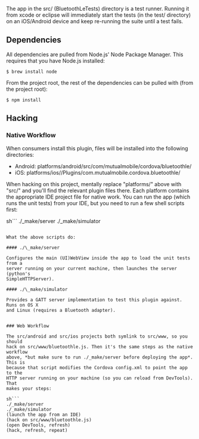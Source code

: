 The app in the src/ (BluetoothLeTests) directory is a test runner. Running it
from xcode or eclipse will immediately start the tests (in the test/ directory)
on an iOS/Android device and keep re-running the suite until a test fails.


Dependencies
------------

All dependencies are pulled from Node.js' Node Package Manager. This requires
that you have Node.js installed:

`$ brew install node`

From the project root, the rest of the dependencies can be pulled with (from
the project root):

`$ npm install`


Hacking
-------

### Native Workflow

When consumers install this plugin, files will be installed into the following
directories:

* Android: platforms/android/src/com/mutualmobile/cordova/bluetoothle/
* iOS: platforms/ios/<TheirProjectName>/Plugins/com.mutualmobile.cordova.bluetoothle/

When hacking on this project, mentally replace "platforms/" above with "src/"
and you'll find the relevant plugin files there. Each platform contains the
appropriate IDE project file for native work. You can run the app (which runs
the unit tests) from your IDE, but you need to run a few shell scripts first:

sh```
./_make/server
./_make/simulator
```

What the above scripts do:

#### ./\_make/server

Configures the main (UI)WebView inside the app to load the unit tests from a
server running on your current machine, then launches the server (python's
SimpleHTTPServer).

#### ./\_make/simulator

Provides a GATT server implementation to test this plugin against. Runs on OS X
and Linux (requires a Bluetooth adapter).


### Web Workflow

The src/android and src/ios projects both symlink to src/www, so you should
hack on src/www/bluetoothle.js. Then it's the same steps as the native workflow
above, *but make sure to run ./_make/server before deploying the app*. This is
because that script modifies the Cordova config.xml to point the app to the
HTTP server running on your machine (so you can reload from DevTools). That
makes your steps:

sh```
./_make/server
./_make/simulator
(launch the app from an IDE)
(hack on src/www/bluetoothle.js)
(open DevTools, refresh)
(hack, refresh, repeat)
```
